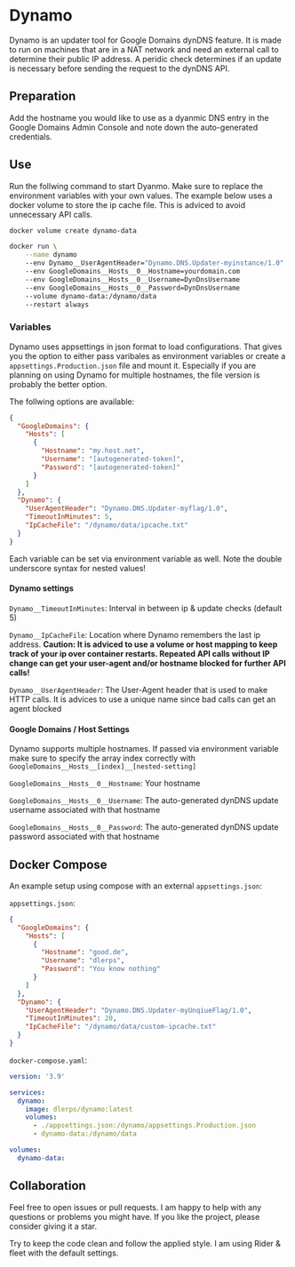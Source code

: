 # Dynamo

Dynamo is an updater tool for Google Domains dynDNS feature. It is made to run on machines that are in a NAT network and need an external call to determine their public IP address. A peridic check determines if an update is necessary before sending the request to the dynDNS API.

## Preparation

Add the hostname you would like to use as a dyanmic DNS entry in the Google Domains Admin Console and note down the auto-generated credentials.

## Use

Run the follwing command to start Dyanmo. Make sure to replace the environment variables with your own values. The example below uses a docker volume to store the ip cache file. This is adviced to avoid unnecessary API calls.

```bash
docker volume create dynamo-data

docker run \
    --name dynamo
    --env Dynamo__UserAgentHeader="Dynamo.DNS.Updater-myinstance/1.0"
    --env GoogleDomains__Hosts__0__Hostname=yourdomain.com
    --env GoogleDomains__Hosts__0__Username=DynDnsUsername
    --env GoogleDomains__Hosts__0__Password=DynDnsUsername
    --volume dynamo-data:/dynamo/data
    --restart always
```

### Variables

Dynamo uses appsettings in json format to load configurations. That gives you the option to either pass varibales as environment variables or create a `appsettings.Production.json` file and mount it. Especially if you are planning on using Dynamo for multiple hostnames, the file version is probably the better option.

The follwing options are available:

```json
{
  "GoogleDomains": {
    "Hosts": [
      {
        "Hostname": "my.host.net",
        "Username": "[autogenerated-token]",
        "Password": "[autogenerated-token]"
      }
    ]
  },
  "Dynamo": {
    "UserAgentHeader": "Dynamo.DNS.Updater-myflag/1.0",
    "TimeoutInMinutes": 5,
    "IpCacheFile": "/dynamo/data/ipcache.txt"
  }
}
```

Each variable can be set via environment variable as well. Note the double underscore syntax for nested values!

#### Dynamo settings

`Dynamo__TimeoutInMinutes`: Interval in between ip & update checks (default 5)

`Dynamo__IpCacheFile`: Location where Dynamo remembers the last ip address. **Caution: It is adviced to use a volume or host mapping to keep track of your ip over container restarts. Repeated API calls without IP change can get your user-agent and/or hostname blocked for further API calls!**

`Dynamo__UserAgentHeader`: The User-Agent header that is used to make HTTP calls. It is advices to use a unique name since bad calls can get an agent blocked

#### Google Domains / Host Settings

Dynamo supports multiple hostnames. If passed via environment variable make sure to specify the array index correctly with `GoogleDomains__Hosts__[index]__[nested-setting]`


`GoogleDomains__Hosts__0__Hostname`:  Your hostname

`GoogleDomains__Hosts__0__Username`:  The auto-generated dynDNS update username associated with that hostname

`GoogleDomains__Hosts__0__Password`:  The auto-generated dynDNS update password associated with that hostname

## Docker Compose

An example setup using compose with an external `appsettings.json`:

`appsettings.json`:

```json
{
  "GoogleDomains": {
    "Hosts": [
      {
        "Hostname": "good.de",
        "Username": "dlerps",
        "Password": "You know nothing"
      }
    ]
  },
  "Dynamo": {
    "UserAgentHeader": "Dynamo.DNS.Updater-myUnqiueFlag/1.0",
    "TimeoutInMinutes": 20,
    "IpCacheFile": "/dynamo/data/custom-ipcache.txt"
  }
}

```

`docker-compose.yaml`:

```yaml
version: '3.9'

services:
  dynamo:
    image: dlerps/dynamo:latest
    volumes:
      - ./appsettings.json:/dynamo/appsettings.Production.json
      - dynamo-data:/dynamo/data

volumes:
  dynamo-data:
```

## Collaboration

Feel free to open issues or pull requests. I am happy to help with any questions or problems you might have. If you like the project, please consider giving it a star.

Try to keep the code clean and follow the applied style. I am using Rider &amp; fleet with the default settings.